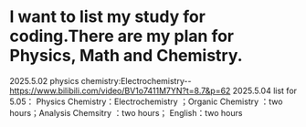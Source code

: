 # I want to list my study for coding.There are my plan for Physics, Math and Chemistry.
2025.5.02
physics chemistry:Electrochemistry--https://www.bilibili.com/video/BV1o7411M7YN?t=8.7&p=62
2025.5.04
list for 5.05： Physics Chemistry：Electrochemistry ；Organic Chemistry ：two hours；Analysis Chemsitry ：two hours； English：two hours
